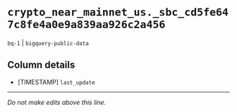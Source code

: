 # `crypto_near_mainnet_us._sbc_cd5fe647c8fe4a0e9a839aa926c2a456`
`bq-1` | `bigquery-public-data`

## Column details
* [TIMESTAMP] `last_update`

-------------------------------------------------------------------------------
*Do not make edits above this line.*

